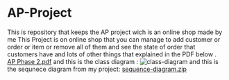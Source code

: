 # AP-Project
This is repository that keeps the AP project wich is an online shop made by me 
This Project is on online shop that you can manage to add customer or order or item or remove all of them and see the state of order that customers have and lots of other things that explained in the PDF below .
[AP Phase 2.pdf](https://github.com/Amirjaz/AP-Project/files/14096615/AP.Phase.2.pdf)
and this is the class diagram :
![class-diagram](https://github.com/Amirjaz/AP-Project/assets/119691206/6edde394-20dd-42ab-aed6-7a7a5e857a6f)
and this is the sequnece diagram from my project:
[sequence-diagram.zip](https://github.com/Amirjaz/AP-Project/files/14096822/sequence-diagram.zip)




